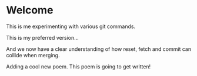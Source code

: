 # Welcome

This is me experimenting with various git commands.

This is my preferred version...

And we now have a clear understanding of how reset, fetch and commit can collide when merging.

Adding a cool new poem. This poem is going to get written!
